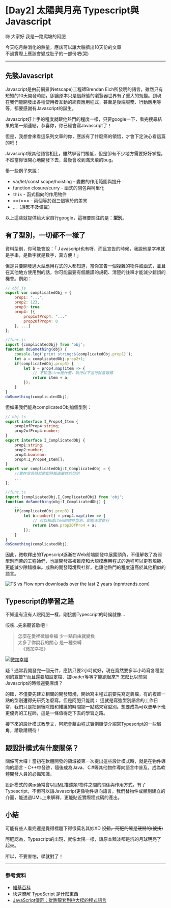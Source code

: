 # [Day2] 太陽與月亮 Typescript與Javascript

嗨 大家好 我是一路爬坡的阿肥   

今天吃月餅消化的熱量，應該可以讓大腦擠出10天份的文章   
不過實際上應該會變成肚子的一部份吧(哭)
   
---

## 先談Javascript
Javascript是由前網景(Netscape)工程師Brendan Eich所發明的語言，雖然只有短短的10天開發時間，卻讓原本只是個靜態的瀏覽器世界有了重大的蛻變。到現在我們能開發出各種使用者互動的網頁應用程式，甚至是後端服務、行動應用等等，都要感謝有Javascript的誕生。

Javascript好上手的程度就跟他熱門的程度一樣，只要google一下，看完搜尋結果的第一頻連結，恭喜你，你已經會寫Javascript了！

但是，我想會來看這系列文章的你，應該有了什麼痛的領悟，才會下定決心看這篇的吧！

Javascript跟其他語言相比，雖然學習門檻低，但是卻有不少地方需要好好掌握。不然當你很開心地開發下去，最後會收到滿天飛的bug。

舉一些例子來說：

- var/let/const scope/hoisting - 變數的作用範圍與提升
- function closure/curry - 函式的閉包與柯里化
- ```this``` - 函式指向的作用物件
- ==/=== - 兩個等於跟三個等於的差異
- ...（族繁不及備載）

以上這些就提供給大家自行google，這裡要關注的是：**型別**。

## 有了型別，一切都不一樣了
資料型別，你可能會說：「Ｊavascript也有呀，而且宣告的時候，我說他是字串就是字串，是數字就是數字，真方便！」   

但是只要開發過大型應用程式的人都知道，當你宣告一個複雜的物件或函式，並且在其他地方使用到的話，你可能需要有個嚴謹的規範、清楚的註釋才能減少錯誤的機會。例如：

```javascript
// obj.js
export var complicatedObj = {
    prop1: "...",
    prop2: 123,
    prop3: true
    prop4: [{
        prop1ofProp4: "..."
        prop2OfProp4: 0
    }, ...]
};

//func.js
import {complicatedObj} from 'obj';
function doSomething(obj) {
    console.log(`print string:${complicatedObj.prop1}`);
    let a = complicatedObj.prop2+1;
    if(complicatedObj.prop3) {
        let b = prop4.map(item => {
            // 不知道item是什麼，執行以下這行就會報錯
            return item + a;
        });
    }
}
doSomething(complicatedObj);
```

但如果我們能為complicatedObj加個型別：

```typescript
// obj.ts
export interface I_Props4_Item {
    prop1ofProp4:string;
    prop2ofProp4:number;
}
export interface I_ComplicatedObj {
    prop1:string;
    prop2:number;
    prop3:boolean;
    prop4:I_Props4_Item[];
}
export var complicatedObj:I_ComplicatedObj = {
    //當在宣告時就能即時知道屬性的型別
    ...
};

//func.ts
import {complicatedObj,I_ComplicatedObj} from 'obj';
function doSomething(obj:I_ComplicatedObj) {
    ...
    if(complicatedObj.prop3) {
        let b:number[] = prop4.map(item => {
            // 可以知道item的物件型別，即能正常執行
            return item.prop2OfPro4 + a;
        });
    }
}
doSomething(complicatedObj);
```

因此，微軟釋出的Typescript逐漸在Web前端開發中展露頭角，不僅解救了為弱型別而苦的工程師們，也讓開發高複雜度和大規模應用程式的過程可以更有規範、更能減少除錯機率。成熟的開發環境與社群，也讓他熱門的程度遠高於其他相似的語言。

![TS vs Flow npm downloads over the last 2 years (npmtrends.com)](https://miro.medium.com/max/1105/1*FyWQBtNziW8DBvHn6AG89g.png)

## Typescript的學習之路

不知道有沒有人跟阿肥一樣，剛接觸Typescript的時候就像...

咳咳...先來聽首歌吧！

> 怎麼在愛裡微加幸福 少一點自由就變負    
>太多了你說我的關心 是一種束縛   
>─《微加幸福》

[![微加幸福](https://img.youtube.com/vi/wgwIfD9Ihik/0.jpg)](http://www.youtube.com/watch?v=wgwIfD9Ihik "微加幸福")

疑？通常我開發完一個元件，應該只要2小時就好，現在竟然要多半小時寫各種型別的宣告?!而且還要加設定檔、加loader等等才能跑起來?! 怎麼比以前寫Javascript的時候還要麻煩？

的確，不僅要先建立相關的開發環境，開始寫主程式前要先寫定義檔，有的複雜一點的型別還得先研究怎麼寫。但是阿肥只能說：
這就是寫強型別語言的工作日常，我們只是把爾後除錯和維護的時間挪一點點來寫型別。想要成為~~可以更早下班~~更優秀的工程師，這是一條值得走下去的學習之路。

接下來的設計模式教學文，阿肥會藉由程式實例順便介紹寫Typescript的一些眉角，請敬請期待！

## 跟設計模式有什麼關係？

關係可大囉！當初在軟體開發的領域被第一次提出這些設計模式時，就是在物件導向的語言 - C++中發跡，隨後成為Java、Ｃ#等其他物件導向語言中普及，成為軟體開發人員的必備知識。

設計模式的演示通常會以[UML](https://zh.wikipedia.org/zh-tw/%E7%BB%9F%E4%B8%80%E5%BB%BA%E6%A8%A1%E8%AF%AD%E8%A8%80)描述類/物件之間的關係與作用方式。有了Typescript，不但可以讓Javascript更像物件導向語言，我們替物件或類別建立的介面，能透過UML上來解釋，更能貼近實際程式碼的產出。

## 小結   

可能有些人看完還是覺得標題下得很莫名其妙XD  ~~沒錯，阿肥的確是硬掰的(被揍)~~ 

阿肥認為，Typescript的出現，就像太陽一樣，讓原本黯淡都是坑的月球明亮了起來。

所以，不要害怕，學就對了！

---

### 參考資料   
- [維基百科](https://zh.wikipedia.org/wiki/%E8%AE%BE%E8%AE%A1%E6%A8%A1%E5%BC%8F_(%E8%AE%A1%E7%AE%97%E6%9C%BA))
- [快速瞭解 TypeScript 是什麼東西](https://blogs.msdn.microsoft.com/ericsk/2012/10/01/typescript/)
- [JavaScript傳奇：從跑龍套到挑大樑的程式語言](https://tw.twincl.com/javascript/*662x)